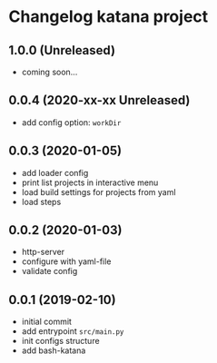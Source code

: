 # Changelog katana project

## 1.0.0 (Unreleased)

- coming soon...

## 0.0.4 (2020-xx-xx Unreleased)

- add config option: `workDir`

## 0.0.3 (2020-01-05)

- add loader config
- print list projects in interactive menu
- load build settings for projects from yaml
- load steps

## 0.0.2 (2020-01-03)

- http-server
- configure with yaml-file
- validate config

## 0.0.1 (2019-02-10)

- initial commit
- add entrypoint `src/main.py`
- init configs structure
- add bash-katana
